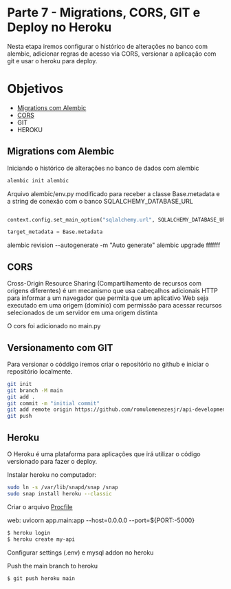# Parte 7 - Migrations, CORS, GIT e Deploy no Heroku

Nesta etapa iremos configurar o histórico de alterações no banco com alembic, adicionar regras de acesso via CORS, versionar a aplicação com git e usar o heroku para deploy.

# Objetivos
- [Migrations com Alembic](#migrations-com-alembic)
- [CORS](#cors)
- GIT
- HEROKU

## Migrations com Alembic
Iniciando o histórico de alterações no banco de dados com alembic

```bash
alembic init alembic
```

Arquivo alembic/env.py modificado para receber a classe Base.metadata e a string de conexão com o banco SQLALCHEMY_DATABASE_URL 
```python

context.config.set_main_option("sqlalchemy.url", SQLALCHEMY_DATABASE_URL)

target_metadata = Base.metadata
```

alembic revision --autogenerate -m "Auto generate"
alembic upgrade fffffff


## CORS
Cross-Origin Resource Sharing (Compartilhamento de recursos com origens diferentes) é um mecanismo que usa cabeçalhos adicionais HTTP para informar a um navegador que permita que um aplicativo Web seja executado em uma origem (domínio) com permissão para acessar recursos selecionados de um servidor em uma origem distinta

O cors foi adicionado no main.py

## Versionamento com GIT
Para versionar o códdigo iremos criar o repositório no github e iniciar o repositório localmente. 

```bash
git init 
git branch -M main
git add .
git commit -m "initial commit"
git add remote origin https://github.com/romulomenezesjr/api-development-python
git push

```
## Heroku
 
O Heroku é uma plataforma para aplicações que irá utilizar o código versionado para fazer o deploy.

Instalar heroku no computador:
```bash
sudo ln -s /var/lib/snapd/snap /snap
sudo snap install heroku --classic
```
Criar o arquivo [Procfile](https://devcenter.heroku.com/articles/procfile)

web: uvicorn app.main:app --host=0.0.0.0 --port=${PORT:-5000}

```bash
$ heroku login
$ heroku create my-api
```
Configurar settings (.env) e mysql addon no heroku

Push the main branch to heroku
```bash
$ git push heroku main
```



